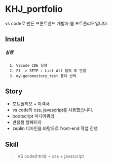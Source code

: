 # KHJ_portfolio
vs code로 만든 프론트엔드 개발자 웹 포트폴리오입니다.

## Install

##### 실행
```
  1. VScode IDE 실행
  2. F1 -> SFTP : List All 입력 후 연결
  3. my-genomestory_test 폴더 선택

```

## Story

- 포트폴리오 + 이력서
- vs code와 css, javascript를 사용했습니다.
- bootscript 미디어쿼리
- 반응형 웹페이지
- zeplin 디자인을 바탕으로 front-end 작업 진행


## Skill
> VS code(html) + css + javascript
